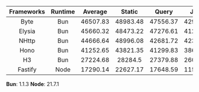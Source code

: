 | Frameworks | Runtime | Average | Static | Query | JSON |
| :---: | :---: | :---: | :---: | :---: | :---: |
| Byte | Bun | 46507.83 | 48983.48 | 47556.37 | 42983.65 |
| Elysia | Bun | 45660.32 | 48473.22 | 47276.61 | 41231.13 |
| NHttp | Bun | 44666.64 | 48996.08 | 42681.72 | 42322.12 |
| Hono | Bun | 41252.65 | 43821.35 | 41299.83 | 38636.78 |
| H3 | Bun | 27224.68 | 28284.5 | 27379.88 | 26009.66 |
| Fastify | Node | 17290.14 | 22627.17 | 17648.59 | 11594.65 |

**Bun**: 1.1.3
**Node**: 21.7.1


